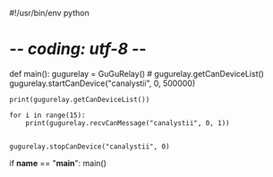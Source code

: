 #!/usr/bin/env python
# -*- coding: utf-8 -*-



def main():
    gugurelay = GuGuRelay()
    # gugurelay.getCanDeviceList()
    gugurelay.startCanDevice("canalystii", 0, 500000)

    print(gugurelay.getCanDeviceList())

    for i in range(15):
        print(gugurelay.recvCanMessage("canalystii", 0, 1))


    gugurelay.stopCanDevice("canalystii", 0)


if __name__ == "__main__":
    main()